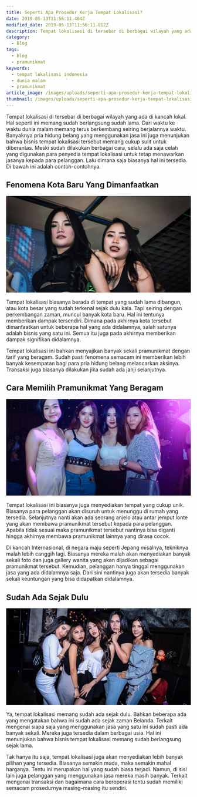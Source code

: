 ```yaml
---
title: Seperti Apa Prosedur Kerja Tempat Lokalisasi?
date: 2019-05-13T11:56:11.404Z
modified_date: 2019-05-13T11:56:11.812Z
description: Tempat lokalisasi di tersebar di berbagai wilayah yang ada di kancah lokal. Hal seperti ini memang sudah berlangsung sudah lama.
category:
  - Blog
tags:
  - blog
  - pramunikmat
keywords:
  - tempat lokalisasi indonesia
  - dunia malam
  - pramunikmat
article_image: /images/uploads/seperti-apa-prosedur-kerja-tempat-lokalisasi-3.jpg
thumbnail: /images/uploads/seperti-apa-prosedur-kerja-tempat-lokalisasi-1-009.jpg
---
```

Tempat lokalisasi di tersebar di berbagai wilayah yang ada di kancah lokal. Hal seperti ini memang sudah berlangsung sudah lama. Dari waktu ke waktu dunia malam memang terus berkembang seiring berjalannya waktu. Banyaknya pria hidung belang yang menggunakan jasa ini juga menunjukan bahwa bisnis tempat lokalisasi tersebut memang cukup sulit untuk diberantas. Meski sudah dilakukan berbagai cara, selalu ada saja celah yang digunakan para penyedia tempat lokalisasi untuk tetap menawarkan jasanya kepada para pelanggan. Lalu dimana saja biasanya hal ini tersedia. Di bawah ini adalah contoh-contohnya.



## Fenomena Kota Baru Yang Dimanfaatkan

![Seperti Apa Prosedur Kerja Tempat Lokalisasi?](/images/uploads/seperti-apa-prosedur-kerja-tempat-lokalisasi-3.jpg)

Tempat lokalisasi biasanya berada di tempat yang sudah lama dibangun, atau kota besar yang sudah terkenal sejak dulu kala. Tapi seiring dengan perkembangan zaman, muncul banyak kota baru. Hal ini tentunya memberikan dampak tersendiri. Dimana pada akhirnya kota tersebut dimanfaatkan untuk beberapa hal yang ada didalamnya, salah satunya adalah bisnis yang satu ini. Semua itu juga pada akhirnya memberikan dampak signifikan didalamnya.

Tempat lokalisasi ini bahkan menyajikan banyak sekali pramunikmat dengan tarif yang beragam. Sudah pasti fenomena semacam ini memberikan lebih banyak kesempatan bagi para pria hidung belang melancarkan aksinya. Transaksi juga biasanya dilakukan jika sudah ada janji selanjutnya.



## Cara Memilih Pramunikmat Yang Beragam

![Seperti Apa Prosedur Kerja Tempat Lokalisasi?](/images/uploads/seperti-apa-prosedur-kerja-tempat-lokalisasi-2.jpg)

Tempat lokalisasi ini biasanya juga menyediakan tempat yang cukup unik. Biasanya para pelanggan akan disuruh untuk menunggu di rumah yang tersedia. Selanjutnya nanti akan ada seorang anjelo atau antar jemput lonte yang akan membawa pramunikmat tersebut kepada para pelanggan. Apabila tidak sesuai maka pramunikmat tersebut nantinya bisa diganti hingga akhirnya membawa pramunikmat lainnya yang dirasa cocok.

Di kancah Internasional, di negara maju seperti Jepang misalnya, tekniknya malah lebih canggih lagi. Biasanya mereka malah akan menyediakan banyak sekali foto dan juga gallery wanita yang akan dijadikan sebagai pramunikmat tersebut. Kemudian, pelanggan hanya tinggal menggunakan jasa yang ada didalamnya saja. Dari sini nantinya juga akan tersedia banyak sekali keuntungan yang bisa didapatkan didalamnya.



## Sudah Ada Sejak Dulu

![Seperti Apa Prosedur Kerja Tempat Lokalisasi?](/images/uploads/seperti-apa-prosedur-kerja-tempat-lokalisasi-1.jpg)

Ya, tempat lokalisasi memang sudah ada sejak dulu. Bahkan beberapa ada yang mengatakan bahwa ini sudah ada sejak zaman Belanda. Terkait mengenai siapa saja yang menggunakan jasa yang satu ini sudah pasti ada banyak sekali. Mereka juga tersedia dalam berbagai usia. Hal ini menunjukan bahwa bisnis tempat lokalisasi memang sudah berlangsung sejak lama.

Tak hanya itu saja, tempat lokalisasi juga akan menyediakan lebih banyak pilihan yang tersedia. Biasanya semakin muda, maka semakin mahal harganya. Tentu ini merupakan hal yang sudah biasa terjadi. Namun, di sisi lain juga pelanggan yang menggunakan jasa mereka masih banyak. Terkait mengenai transaksi dan bagaimana cara beroperasi tentu sudah memiliki semacam prosedurnya masing-masing itu sendiri.
